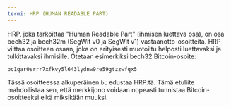 ```yaml
---
termi: HRP (HUMAN READABLE PART)
---
```


HRP, joka tarkoittaa "Human Readable Part" (ihmisen luettava osa), on osa bech32 ja bech32m (SegWit v0 ja SegWit v1) vastaanotto-osoitteita. HRP viittaa osoitteen osaan, joka on erityisesti muotoiltu helposti luettavaksi ja tulkittavaksi ihmisille. Otetaan esimerkiksi bech32 Bitcoin-osoite:

```text
bc1qar0srrr7xfkvy5l643lydnw9re59gtzzwfqx5
```

Tässä osoitteessa alkuperäinen `bc` edustaa HRP:tä. Tämä etuliite mahdollistaa sen, että merkkijono voidaan nopeasti tunnistaa Bitcoin-osoitteeksi eikä miksikään muuksi.